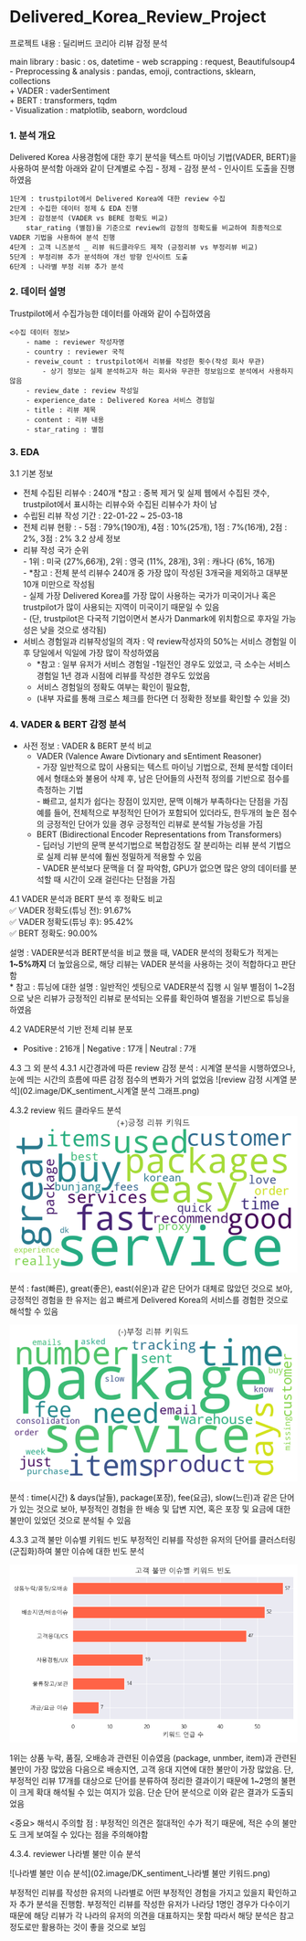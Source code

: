 # Delivered_Korea_Review_Project
프로젝트 내용 : 딜리버드 코리아 리뷰 감정 분석 

main library : basic : os, datetime
              - web scrapping : request, Beautifulsoup4  
              - Preprocessing & analysis : pandas, emoji, contractions, sklearn, collections  
                    + VADER : vaderSentiment  
                    + BERT : transformers, tqdm  
              - Visualization : matplotlib, seaborn, wordcloud  

### 1. 분석 개요
Delivered Korea 사용경험에 대한 후기 분석을 텍스트 마이닝 기법(VADER, BERT)을 사용하여 분석함
아래와 같이 단계별로 수집 - 정제 - 감정 분석 - 인사이트 도출을 진행하였음

    1단계 : trustpilot에서 Delivered Korea에 대한 review 수집
    2단계 : 수집한 데이터 정제 & EDA 진행
    3단계 : 감정분석 (VADER vs BERE 정확도 비교)  
        star_rating (별점)을 기준으로 review의 감정의 정확도를 비교하여 최종적으로 VADER 기법을 사용하여 분석 진행
    4단계 : 고객 니즈분석 _ 리뷰 워드클라우드 제작 (긍정리뷰 vs 부정리뷰 비교)
    5단계 : 부정리뷰 추가 분석하여 개선 방향 인사이트 도출
    6단계 : 나라별 부정 리뷰 추가 분석

### 2. 데이터 설명
Trustpilot에서 수집가능한 데이터를 아래와 같이 수집하였음  

    <수집 데이터 정보>
        - name : reviewer 작성자명
        - country : reviewer 국적
        - reveiw_count : trustpilot에서 리뷰를 작성한 횟수(작성 회사 무관)
            - 상기 정보는 실제 분석하고자 하는 회사와 무관한 정보임으로 분석에서 사용하지 않음
        - review_date : review 작성일
        - experience_date : Delivered Korea 서비스 경험일
        - title : 리뷰 제목
        - content : 리뷰 내용
        - star_rating : 별점

        
### 3. EDA
3.1 기본 정보
- 전체 수집된 리뷰수 : 240개
    *참고 : 중복 제거 및 실제 웹에서 수집된 갯수, trustpilot에서 표시하는 리뷰수와 수집된 리뷰수가 차이 남
- 수립된 리뷰 작성 기간 : 22-01-22 ~ 25-03-18
- 전체 리뷰 현황 :
      - 5점 : 79%(190개), 4점 : 10%(25개), 1점 : 7%(16개), 2점 : 2%, 3점 : 2%
3.2 상세 정보
- 리뷰 작성 국가 순위  
      - 1위 : 미국 (27%,66개), 2위 : 영국 (11%, 28개), 3위 : 캐나다 (6%, 16개)  
      - *참고 : 전체 분석 리뷰수 240개 중 가장 많이 작성된 3개국을 제외하고 대부분 10개 미만으로 작성됨  
      - 실제 가장 Delivered Korea를 가장 많이 사용하는 국가가 미국이거나 혹은 trustpilot가 많이 사용되는 지역이 미국이기 때문일 수 있음  
      - (단, trustpilot은 다국적 기업이면서 본사가 Danmark에 위치함으로 후자일 가능성은 낮을 것으로 생각됨)  
- 서비스 경험일과 리뷰작성일의 격자 : 약 review작성자의 50%는 서비스 경험일 이후 당일에서 익일에 가장 많이 작성하였음  
    - *참고 : 일부 유저가 서비스 경험일 -1일전인 경우도 있었고, 극 소수는 서비스 경험일 1년 경과 시점에 리뷰를 작성한 경우도 있었음  
    - 서비스 경험일의 정확도 여부는 확인이 필요함,   
    - (내부 자료를 통해 크로스 체크를 한다면 더 정확한 정보를 확인할 수 있을 것)  
  
### 4. VADER & BERT 감정 분석 
- 사전 정보 : VADER & BERT 분석 비교
    - VADER (Valence Aware Divtionary and sEntiment Reasoner)  
          - 가장 일반적으로 많이 사용되는 텍스트 마이닝 기법으로, 전체 분석할 데이터에서 형태소와 불용어 삭제 후, 남은 단어들의 사전적 정의를 기반으로 점수를 측정하는 기법  
            - 빠르고, 설치가 쉽다는 장점이 있지만, 문맥 이해가 부족하다는 단점을 가짐  
                예를 들어, 전체적으로 부정적인 단어가 포함되어 있더라도, 한두개의 높은 점수의 긍정적인 단어가 있을 경우 긍정적인 리뷰로 분석될 가능성을 가짐  
    - BERT (Bidirectional Encoder Representations from Transformers)  
          - 딥러닝 기반의 문맥 분석기법으로 복합감정도 잘 분리하는 리뷰 분석 기법으로 실제 리뷰 분석에 훨씬 정밀하게 적용할 수 있음  
            - VADER 분석보다 문맥을 더 잘 파악함, GPU가 없으면 많은 양의 데이터를 분석할 때 시간이 오래 걸린다는 단점을 가짐

4.1 VADER 분석과 BERT 분석 후 정확도 비교  
      ✅ VADER 정확도(튜닝 전): 91.67%  
      ✅ VADER 정확도(튜닝 후): 95.42%  
      ✅ BERT 정확도: 90.00%  

설명 : VADER분석과 BERT분석을 비교 했을 때, VADER 분석의 정확도가 적게는 **1~5%까지** 더 높았음으로, 해당 리뷰는 VADER 분석을 사용하는 것이 적합하다고 판단함   
    * 참고 : 튜닝에 대한 설명 : 일반적인 셋팅으로 VADER분석 집행 시 일부 별점이 1~2점으로 낮은 리뷰가 긍정적인 리뷰로 분석되는 오류를 확인하여 별점을 기반으로 튜닝을 하였음  

4.2 VADER분석 기반 전체 리뷰 분포
- Positive : 216개 | Negative : 17개 | Neutral : 7개

4.3 그 외 분석
4.3.1 시간경과에 따른 review 감정 분석 : 시계열 분석을 시행하였으나, 눈에 띄는 시간의 흐름에 따른 감정 점수의 변화가 거의 없었음
![review 감정 시계열 분석](02.image/DK_sentiment_시계열 분석 그래프.png)


4.3.2 review 워드 클라우드 분석
![긍정 리뷰 워드 클라우드](02.image/DK_sentiment_긍정리뷰_wordcloud.png)

분석 : fast(빠른), great(좋은), east(쉬운)과 같은 단어가 대체로 많았던 것으로 보아, 긍정적인 경험을 한 유저는 쉽고 빠르게 Delivered Korea의 서비스를 경험한 것으로 해석할 수 있음  


![부정 리뷰 워드 클라우드](02.image/DK_sentiment_부정리뷰_wordcloud.png)

분석 : time(시간) & days(날들), package(포장), fee(요금), slow(느린)과 같은 단어가 있는 것으로 보아, 부정적인 경험을 한 배송 및 답변 지연, 혹은 포장 및 요금에 대한 불만이 있었던 것으로 분석될 수 있음 

4.3.3 고객 불만 이슈별 키워드 빈도
부정적인 리뷰를 작성한 유저의 단어를 클러스터링(군집화)하여 불만 이슈에 대한 빈도 분석

![고객 불만 이슈별 키워드 빈도](02.image/DK_sentiment_고객불만_이슈별키워드.png)

1위는 상품 누락, 품질, 오배송과 관련된 이슈였음 (package, unmber, item)과 관련된 불만이 가장 많았음
다음으로 배송지연, 고객 응대 지연에 대한 불만이 가장 많았음.
단, 부정적인 리뷰 17개를 대상으로 단어를 분류하여 정리한 결과이기 때문에 1~2명의 불편이 크게 확대 해석될 수 있는 여지가 있음. 단순 단어 분석으로 이와 같은 결과가 도출되었음

<중요> 해석시 주의할 점 : 부정적인 의견은 절대적인 수가 적기 때문에, 적은 수의 불만도 크게 보여질 수 있다는 점을 주의해야함  

4.3.4. reviewer 나라별 불만 이슈 분석

![나라별 불만 이슈 분석](02.image/DK_sentiment_나라별 불만 키워드.png)

부정적인 리뷰를 작성한 유저의 나라별로 어떤 부정적인 경험을 가지고 있을지 확인하고자 추가 분석을 진행함.
부정적인 리뷰를 작성한 유저가 나라당 1명인 경우가 다수이기 때문에 해당 리뷰가 각 나라의 유저의 의견을 대표하지는 못함 
따라서 해당 분석은 참고 정도로만 활용하는 것이 좋을 것으로 보임
